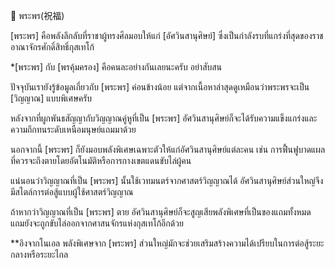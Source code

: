 📌 พระพร(祝福)

[พระพร] คือพลังลึกลับที่ราชาผู้ทรงศีลมอบให้แก่ [อัศวินสานุศิษย์] ซึ่งเป็นกำลังรบที่แกร่งที่สุดของราชอาณาจักรศักดิ์สิทธิ์กุสเทโก้

*[พระพร] กับ [พรคุ้มครอง] คือคนละอย่างกันเลยนะครับ อย่าสับสน

ปัจจุบันเรายังรู้ข้อมูลเกี่ยวกับ [พระพร] ค่อนข้างน้อย แต่จากเนื้อหาล่าสุดดูเหมือนว่าพระพรจะเป็น [วิญญาณ] แบบพิเศษครับ

หลังจากที่ผูกพันธสัญญากับวิญญาณคู่หูที่เป็น [พระพร] อัศวินสานุศิษย์ก็จะได้รับความแข็งแกร่งและความถึกทนระดับเหนือมนุษย์แถมมาด้วย

นอกจากนี้ [พระพร] ก็ยังมอบพลังพิเศษเฉพาะตัวให้แก่อัศวินสานุศิษย์แต่ละคน เช่น การฟื้นฟูบาดแผลที่ควรจะถึงตายโดยอัตโนมัติหรือการกางเขตแดนขับไล่ผู้คน

แน่นอนว่าวิญญาณที่เป็น [พระพร] นั้นใช้เวทมนตร์จากศาสตร์วิญญาณได้ อัศวินสานุศิษย์ส่วนใหญ่จึงมีสไตล์การต่อสู้แบบผู้ใช้ศาสตร์วิญญาณ

ถ้าหากว่าวิญญาณที่เป็น [พระพร] ตาย อัศวินสานุศิษย์ก็จะสูญเสียพลังพิเศษที่เป็นของแถมทั้งหมด แถมยังจะถูกขับไล่ออกจากศาสนจักรแห่งกุสเทโก้อีกด้วย

**อิงจากโนเอล พลังพิเศษจาก [พระพร] ส่วนใหญ่มักจะช่วยเสริมสร้างความได้เปรียบในการต่อสู้ระยะกลางหรือระยะไกล

